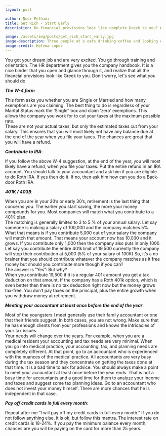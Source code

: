 ```yaml
---
layout: post

author: Noor Pethani
title: Get Rich - Start Early
description: Do financial provisions look like complete Greek to you? Worry not, here's where to start.

image: /assets/img/posts/get_rich_start_early.jpg
image-description: Three people at a cafe drinking coffee and looking over at a laptop, with books laid on the table
image-credit: Helena Lopez
---
```

You got your dream job and are very excited.  You go through training and orientation.  The HR department gives you the company handbook.  It is a nice binder that you open and glance through it, and realize that all the financial provisions look like Greek to you.  Don’t worry, let's see what you should do.

***The W-4 form***

This form asks you whether you are Single or Married and how many exemptions are you claiming.  The best thing to do is regardless of your Marital Status mark the ‘Single” box and claim ‘zero’ exemptions.  This allows the company you work for to cut your taxes at the maximum possible rate.  
These are not your actual taxes, but only the estimated taxes cut from your salary.  This ensures that you will most likely not have any balance due at the end of the year when you file your taxes.  The chances are great that you will have a refund.

***Contribute to IRA***:

If you follow the above W-4 suggestion, at the end of the year, you will most likely have a refund, when you file your taxes.  Put the entire refund in an IRA account.  You should talk to your accountant and ask him if you are eligible to do Roth IRA.  If yes then do it.  If no, then ask him how can you do a Back-door Roth IRA.

***401K / 403B***:

When you are in your 20’s or early 30’s, retirement is the last thing that concerns you.  The earlier you start saving, the more your money compounds for you. Most companies will match what you contribute to a 401K plan.  
The matching is generally limited to 3 to 5 % of your annual salary.  Let say someone is making a salary of 100,000 and the company matches 5%.  What that means is if you contribute 5,000 out of your salary the company will match that amount.  That means your account now has 10,000 and it grows. 
If you contribute only 1,000 then the company also puts in only 1000.  Let say you contribute the entire 401k limit of 19,500 currently the company will stop their contribution at 5,000 (5% of your salary of 100K)
So,  it’s a no brainer that you should contribute whatever the company matches as it free money but should you contribute more though if you can?  
The answer is “Yes”:  But why?  
When you contribute 19,500 if it is a regular 401k amount you get a tax deduction on that amount.  If the company has a Roth 401k option,  which is even better than there is no tax deduction right now but the money grows tax-free.  You don’t pay taxes on the principal, plus the entire growth when you withdraw money at retirement. 

***Meeting your accountant at least once before the end of the year***:

Most of the youngsters I meet generally use their family accountant or one that their friends suggest.  In both cases, you are not wrong.  Make sure that he has enough clients from your professions and knows the intricacies of your tax issues.  
Your needs will change over the years. For example,  when you are a medical resident your accounting and tax needs are very minimal.  When you go into medical practice,  your accounting, tax, and planning needs are completely different.  At that point, go to an accountant who is experienced with the nuances of the medical practice.
All accountants are very busy during the tax season and they concentrate on getting the taxes done at that time.  It is a bad time to ask for advice.  You should always make a point to meet your accountant at least once before the year ends.  That is not a busy time for accountants and a good time for them to analyze your income and taxes and suggest some tax planning ideas.  Go to an accountant who does not invest your money himself.  There are more chances that he is independent in that case.  

***Pay off credit cards in full every month***:

Repeat after me “I will pay off my credit cards in full every month.”  If you do not follow anything else, it is ok, but follow this mantra.  The interest rate on credit cards is 18-24%.  If you pay the minimum balance every month, chances are you will be paying on the card for more than 25 years.